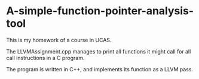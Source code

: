 # A-simple-function-pointer-analysis-tool

This is my homework of a course in UCAS.

The LLVMAssignment.cpp manages to print all functions it might call for all call instructions in a C program.

The program is written in C++, and implements its function as a LLVM pass.
